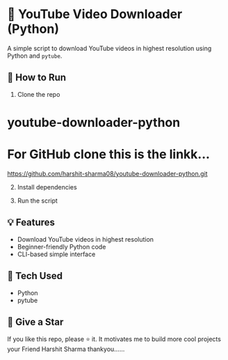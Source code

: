 # 🎥 YouTube Video Downloader (Python)

A simple script to download YouTube videos in highest resolution using Python and `pytube`.

## 🚀 How to Run

1. Clone the repo  
# youtube-downloader-python 

# For GitHub clone this is the linkk...
 https://github.com/harshit-sharma08/youtube-downloader-python.git

 
2. Install dependencies  

3. Run the script  

## 💡 Features

- Download YouTube videos in highest resolution
- Beginner-friendly Python code
- CLI-based simple interface

## 🔧 Tech Used

- Python
- pytube

## 🌟 Give a Star

If you like this repo, please ⭐ it. It motivates me to build more cool projects your Friend Harshit Sharma thankyou......
